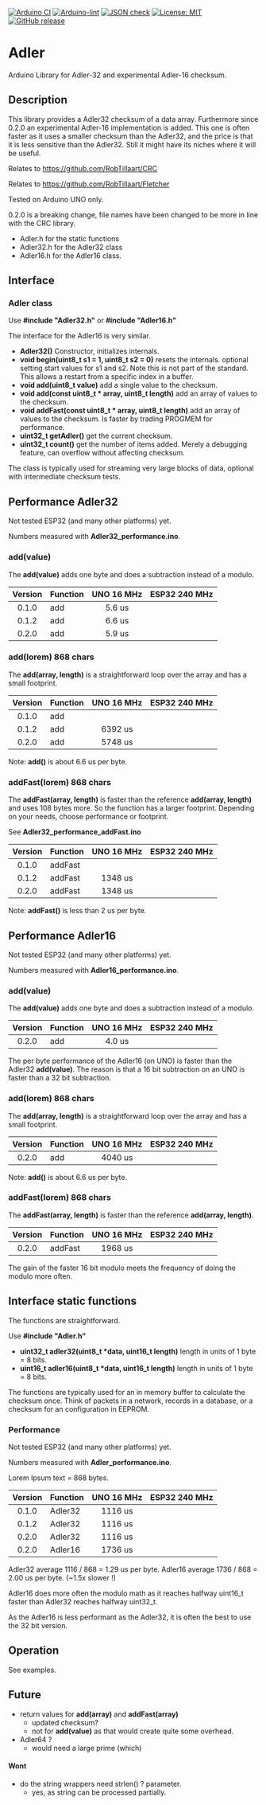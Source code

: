 
[![Arduino CI](https://github.com/RobTillaart/Adler/workflows/Arduino%20CI/badge.svg)](https://github.com/marketplace/actions/arduino_ci)
[![Arduino-lint](https://github.com/RobTillaart/Adler/actions/workflows/arduino-lint.yml/badge.svg)](https://github.com/RobTillaart/Adler/actions/workflows/arduino-lint.yml)
[![JSON check](https://github.com/RobTillaart/Adler/actions/workflows/jsoncheck.yml/badge.svg)](https://github.com/RobTillaart/Adler/actions/workflows/jsoncheck.yml)
[![License: MIT](https://img.shields.io/badge/license-MIT-green.svg)](https://github.com/RobTillaart/Adler/blob/master/LICENSE)
[![GitHub release](https://img.shields.io/github/release/RobTillaart/Adler.svg?maxAge=3600)](https://github.com/RobTillaart/Adler/releases)


# Adler

Arduino Library for Adler-32 and experimental Adler-16 checksum.


## Description

This library provides a Adler32 checksum of a data array.
Furthermore since 0.2.0 an experimental Adler-16 implementation is added.
This one is often faster as it uses a smaller checksum than the Adler32,
and the price is that it is less sensitive than the Adler32.
Still it might have its niches where it will be useful.

Relates to https://github.com/RobTillaart/CRC

Relates to https://github.com/RobTillaart/Fletcher

Tested on Arduino UNO only.

0.2.0 is a breaking change, file names have been changed to be more
in line with the CRC library.
- Adler.h for the static functions
- Adler32.h for the Adler32 class
- Adler16.h for the Adler16 class.


## Interface


### Adler class

Use **\#include "Adler32.h"** or **\#include "Adler16.h"**

The interface for the Adler16 is very similar. 

- **Adler32()** Constructor, initializes internals.
- **void begin(uint8_t s1 = 1, uint8_t s2 = 0)** resets the internals.
optional setting start values for s1 and s2. Note this is not part of the standard.
This allows a restart from a specific index in a buffer.
- **void add(uint8_t value)** add a single value to the checksum.
- **void add(const uint8_t \* array, uint8_t length)** add an array of values to the checksum.
- **void addFast(const uint8_t \* array, uint8_t length)** add an array of values to the checksum. Is faster by trading PROGMEM for performance.
- **uint32_t getAdler()** get the current checksum.
- **uint32_t count()** get the number of items added. Merely a debugging feature, can overflow without affecting checksum.

The class is typically used for streaming very large blocks of data,
optional with intermediate checksum tests.


## Performance Adler32

Not tested ESP32 (and many other platforms) yet.

Numbers measured with **Adler32_performance.ino**.


### add(value)

The **add(value)** adds one byte and does a subtraction
instead of a modulo.

| Version | Function | UNO 16 MHz | ESP32 240 MHz |
|:-------:|:---------|:----------:|:-------------:|
| 0.1.0   | add      |   5.6 us   |               |
| 0.1.2   | add      |   6.6 us   |               |
| 0.2.0   | add      |   5.9 us   |               |


### add(lorem) 868 chars

The **add(array, length)** is a straightforward loop
over the array and has a small footprint.

| Version | Function | UNO 16 MHz | ESP32 240 MHz |
|:-------:|:---------|:----------:|:-------------:|
| 0.1.0   | add      |            |               |
| 0.1.2   | add      |  6392 us   |               |
| 0.2.0   | add      |  5748 us   |               |

Note: **add()** is about 6.6 us per byte.


### addFast(lorem) 868 chars

The **addFast(array, length)** is faster than the 
reference **add(array, length)** and uses 108 bytes more.
So the function has a larger footprint. 
Depending on your needs, choose performance or footprint. 

See **Adler32_performance_addFast.ino**


| Version | Function | UNO 16 MHz | ESP32 240 MHz |
|:-------:|:---------|:----------:|:-------------:|
| 0.1.0   | addFast  |            |               |
| 0.1.2   | addFast  |  1348 us   |               |
| 0.2.0   | addFast  |  1348 us   |               |

Note: **addFast()** is less than 2 us per byte.



## Performance Adler16

Not tested ESP32 (and many other platforms) yet.

Numbers measured with **Adler16_performance.ino**.


### add(value)

The **add(value)** adds one byte and does a subtraction
instead of a modulo.

| Version | Function | UNO 16 MHz | ESP32 240 MHz |
|:-------:|:---------|:----------:|:-------------:|
| 0.2.0   | add      |   4.0 us   |               |

The per byte performance of the Adler16 (on UNO) is faster 
than the Adler32 **add(value)**. The reason is that a 16 bit 
subtraction on an UNO is faster than a 32 bit subtraction.


### add(lorem) 868 chars

The **add(array, length)** is a straightforward loop
over the array and has a small footprint.

| Version | Function | UNO 16 MHz | ESP32 240 MHz |
|:-------:|:---------|:----------:|:-------------:|
| 0.2.0   | add      |  4040 us   |               |

Note: **add()** is about 6.6 us per byte.


### addFast(lorem) 868 chars

The **addFast(array, length)** is faster than the 
reference **add(array, length)**.

| Version | Function | UNO 16 MHz | ESP32 240 MHz |
|:-------:|:---------|:----------:|:-------------:|
| 0.2.0   | addFast  |  1968 us   |               |

The gain of the faster 16 bit modulo meets the frequency of
doing the modulo more often.


## Interface static functions

The functions are straightforward.

Use **\#include "Adler.h"**

- **uint32_t adler32(uint8_t \*data, uint16_t length)** length in units of 1 byte = 8 bits.
- **uint16_t adler16(uint8_t \*data, uint16_t length)** length in units of 1 byte = 8 bits.

The functions are typically used for an in memory buffer to calculate the checksum once. 
Think of packets in a network, records in a database, or a checksum for an configuration in EEPROM.


### Performance

Not tested ESP32 (and many other platforms) yet.

Numbers measured with **Adler_performance.ino**.

Lorem Ipsum text = 868 bytes.

| Version | Function | UNO 16 MHz | ESP32 240 MHz |
|:-------:|:---------|:----------:|:-------------:|
| 0.1.0   | Adler32  |  1116 us   |               |
| 0.1.2   | Adler32  |  1116 us   |               |
| 0.2.0   | Adler32  |  1116 us   |               |
| 0.2.0   | Adler16  |  1736 us   |               |


Adler32 average 1116 / 868 = 1.29 us per byte.
Adler16 average 1736 / 868 = 2.00 us per byte. (~1.5x slower !)

Adler16 does more often the modulo math as it reaches halfway uint16_t 
faster than Adler32 reaches halfway uint32_t.

As the Adler16 is less performant as the Adler32, it is often the best to use
the 32 bit version.


## Operation

See examples.


## Future

- return values for **add(array)** and **addFast(array)**
  - updated checksum?
  - not for **add(value)** as that would create quite some overhead.
- Adler64 ?
  - would need a large prime (which)


#### Wont

- do the string wrappers need strlen() ? parameter.
  - yes, as string can be processed partially.



